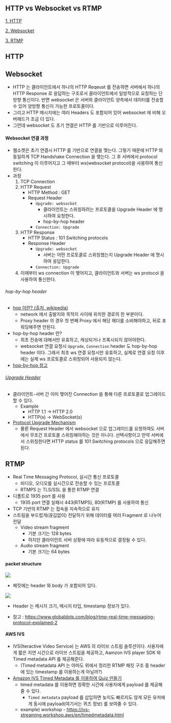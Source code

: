 ## HTTP vs Websocket vs RTMP

[1. HTTP](#HTTP)

[2. Websocket](#Websocket)

[3. RTMP](#RTMP)


## HTTP


## Websocket
* HTTP 는 클라이언트에서 하나의 HTTP Reqeust 를 전송하면 서버에서 하나의 HTTP Response 로 응답하는 구조로서 클라이언트에서 일방적으로 요청하는 단방향 통신이다. 반면 websocket 은 서버와 클라이언트 양측에서 데이터를 전송할 수 있어 양방향 통신이 가능한 프로토콜이다.
* 그리고 HTTP 메시지에는 여러 Headers 도 포함되어 있어 websocket 에 비해 오버헤드가 조금 더 있다.
* 그런데 websocket 도 초기 연결은 HTTP 를 기반으로 이루어진다.

#### Websocket 연결 과정
* 웹소켓은 초기 연결시 HTTP 를 기반으로 연결을 맺는다. 그렇기 때문에 HTTP 와 동일하게 TCP Handshake Connection 을 맺는다. 그 후 서버에서 protocol switching 이 이루어지고 그 때부터 ws(websocket protocol)을 사용하여 통신한다.
* 과정
	1. TCP Connection
	2. HTTP Request
		* HTTP Method : GET
		* Request Header
			* `Upgrade: websocket`
				* 클라이언트는 스위칭하려는 프로토콜을 Upgrade Header 에 명시하여 요청한다.
				* hop-by-hop header
			* `Connection: Upgrade`
	3. HTTP Response
		* HTTP Status : 101 Switching protocols
		* Response Header
			* `Upgrade: websocket`
				* 서버는 어떤 프로토콜로 스위칭했는지 Upgrade Header 에 명시하여 응답한다.
			* `Connection: Upgrade`
	4. 이때부터 ws connection 이 맺어지고, 클라이언트와 서버는 ws protocol 을 사용하여 통신한다.

###### hop-by-hop header
* [hop 이란? (출처. wikipedia)](https://ko.wikipedia.org/wiki/%ED%99%89_(%EB%84%A4%ED%8A%B8%EC%9B%8C%ED%81%AC))
	* network 에서 출발지와 목적지 사이에 위치한 경로의 한 부분이다.
	* Proxy header 의 경우 첫 번째 Proxy 에서 해당 헤더를 소비해야하고, 뒤로 포워딩해주면 안된다.
* hop-by-hop header 란?
	* 최초 전송에 대해서만 유효하고, 캐싱되거나 프록시되지 않아야한다.
	* websocket 연결 요청시 `Upgrade`, `Connection` header 도 hop-by-hop header 이다. 그래서 최초 ws 연결 요청시만 유효하고, 실제로 연결 요청 이후에는 실제 ws 프로토콜로 스위칭되어 사용되지 않는다.
* [hop-by-hop 참고](https://developer.mozilla.org/ko/docs/Web/HTTP/Headers/Connection)

###### [Upgrade Header](https://developer.mozilla.org/en-US/docs/Web/HTTP/Headers/Upgrade)
* 클라이언트-서버 간 이미 맺어진 Connection 을 통해 다른 프로토콜로 업그레이드할 수 있다.
	* Example
		* HTTP 1.1 → HTTP 2.0
		* HTTP(s) → WebSocket(s)
* [Protocol Upgrade Mechanism](https://developer.mozilla.org/en-US/docs/Web/HTTP/Protocol_upgrade_mechanism)
	* 물론 Request Header 에서 websocket 으로 업그레이드를 요청하여도 서버에서 무조건 프로토콜 스위칭해야하는 것은 아니다. 선택사항이고 만약 서버에서 스위칭한다면 HTTP status 를 101 Switching protocols 으로 응답해주면 된다.

## RTMP
* Real Time Messaging Protocol, 실시간 통신 프로토콜
  * 비디오, 오디오를 실시간으로 전송할 수 있는 프로토콜
  * RTMPS 는 TLS/SSL 을 통한 RTMP 연결
* 디폴트로 1935 port 를 사용
  * 1935 port 연결 실패시 443(RTMPS), 80(RTMP) 를 사용하여 통신
* TCP 기반의 RTMP 는 접속을 지속적으로 유지
* 스트림을 부드럽게(끊김없이) 전달하기 위해 데이터를 여러 Fragment 로 나누어 전달
  * Video stream fragment
    * 기본 크기는 128 bytes
    * 하지만 클라이언트 서버 상황에 따라 유동적으로 결정될 수 있다.
  * Audio stream fragment
    * 기본 크기는 64 bytes

#### packet structure

<img src="https://www.globaldots.com/hubfs/Imported_Blog_Media/RTMPPacket.png">

* 패킷에는 header 와 body 가 포함되어 있다.

<img src="https://www.globaldots.com/hubfs/Imported_Blog_Media/rtmp_adobe-1.png">

* Header 는 메시지 크기, 메시지 타입, timestamp 정보가 있다.

* 참고 : https://www.globaldots.com/blog/rtmp-real-time-messaging-protocol-explained-2

#### AWS IVS

* IVS(Iteractive Video Service) 는 AWS 의 라이브 스트림 솔루션이다. 사용자에게 짧은 지연 시간으로 라이브 스트림을 제공하고, Aamzon IVS player SDK 와 Timed metadata API 를 제공해준다.
  * (Timed metadata API 는 아마도 위에서 정리한 RTMP 패킷 구조 중 header 에 있는 timestamp 를 이용하는게 아닐까?)
* [Amazon IVS Timed Metadata 를 이용하여 Quiz 만들기](https://aws.amazon.com/ko/blogs/media/part-2-using-amazon-interactive-video-service-timed-metadata-2/)
  * timed metadata 를 이용하면 정확한 시간에 사용자에게 payload 를 제공해줄 수 있다.
    *  `Timed metadata` payload 를 삽입하면 늦지도 빠르지도 않게 모든 유저에게 동시에 payload(여기서는 퀴즈 정보) 를 보여줄 수 있다.
  * example) workshop - https://ivs-streaming.workshop.aws/en/timedmetadata.html

